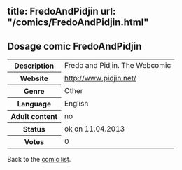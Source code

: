 title: FredoAndPidjin
url: "/comics/FredoAndPidjin.html"
---
Dosage comic FredoAndPidjin
-----------------------------------------

<table class="comicinfo">
<tr>
<th>Description</th><td>Fredo and Pidjin. The Webcomic</td>
</tr>
<tr>
<th>Website</th><td><a href="http://www.pidjin.net/">http://www.pidjin.net/</a></td>
</tr>
<tr>
<th>Genre</th><td>Other</td>
</tr>
<tr>
<th>Language</th><td>English</td>
</tr>
<tr>
<th>Adult content</th><td>no</td>
</tr>
<tr>
<th>Status</th><td>ok on 11.04.2013</td>
</tr>
<tr>
<th>Votes</th><td>0</div></td>
</tr>
</table>

Back to the [comic list](../comic-index.html).
